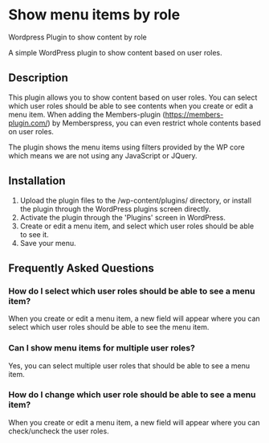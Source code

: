 # Show menu items by role
Wordpress Plugin to show content by role

A simple WordPress plugin to show content based on user roles.

## Description ##

This plugin allows you to show content based on user roles. You can select which user roles should be able to see contents when you create or edit a menu item. When adding the Members-plugin (https://members-plugin.com/) by Memberspress, you can even restrict whole contents based on user roles.

The plugin shows the menu items using filters provided by the WP core which means we are not using any JavaScript or JQuery.

## Installation ##

1. Upload the plugin files to the /wp-content/plugins/ directory, or install the plugin through the WordPress plugins screen directly.
2. Activate the plugin through the 'Plugins' screen in WordPress.
3. Create or edit a menu item, and select which user roles should be able to see it.
4. Save your menu.

## Frequently Asked Questions ##

### How do I select which user roles should be able to see a menu item? ###

When you create or edit a menu item, a new field will appear where you can select which user roles should be able to see the menu item.

### Can I show menu items for multiple user roles? ###

Yes, you can select multiple user roles that should be able to see a menu item.

### How do I change which user role should be able to see a menu item? ###

When you create or edit a menu item, a new field will appear where you can check/uncheck the user roles.



